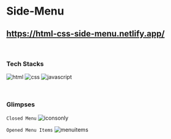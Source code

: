 # **Side-Menu**

## **https://html-css-side-menu.netlify.app/**

<br/>

### **Tech Stacks**

<p>
    <img src="https://img.shields.io/badge/HTML-E34F26?style=for-the-badge&logo=html5&logoColor=white" alt="html" />
    <img src="https://img.shields.io/badge/CSS-1572B6?style=for-the-badge&logo=css3&logoColor=white" alt="css" />
    <img src="https://img.shields.io/badge/JavaScript-343132?style=for-the-badge&logo=javascript&logoColor=F7DF1E" alt="javascript" />
</p>

<br/>

### **Glimpses**

`Closed Menu`
![iconsonly]()

`Opened Menu Items`
![menuitems]()
